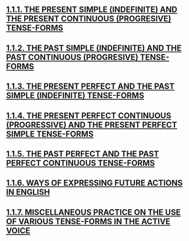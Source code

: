 ## [1.1.1. THE PRESENT SIMPLE (INDEFINITE) AND THE PRESENT CONTINUOUS (PROGRESIVE) TENSE-FORMS](1.1.1.md)
## [1.1.2. THE PAST SIMPLE (INDEFINITE) AND THE PAST CONTINUOUS (PROGRESIVE) TENSE-FORMS](1.1.2.md)
## [1.1.3. THE PRESENT PERFECT AND THE PAST SIMPLE (INDEFINITE) TENSE-FORMS](1.1.3.md)
## [1.1.4. THE PRESENT PERFECT CONTINUOUS (PROGRESSIVE) AND THE PRESENT PERFECT SIMPLE TENSE-FORMS](1.1.4.md)
## [1.1.5. THE PAST PERFECT AND THE PAST PERFECT CONTINUOUS TENSE-FORMS](1.1.5.md)
## [1.1.6. WAYS OF EXPRESSING FUTURE ACTIONS IN ENGLISH](1.1.6.md)
## [1.1.7. MISCELLANEOUS PRACTICE ON THE USE OF VARIOUS TENSE-FORMS IN THE ACTIVE VOICE](1.1.7.md)

